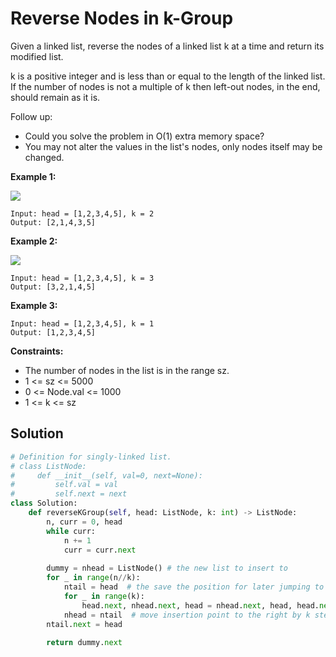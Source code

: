 <h1>Reverse Nodes in k-Group</h1>

<p>
Given a linked list, reverse the nodes of a linked list k at a time and return its modified list.

k is a positive integer and is less than or equal to the length of the linked list. If the number of nodes is not a multiple of k then left-out nodes, in the end, should remain as it is.

Follow up:

- Could you solve the problem in O(1) extra memory space?
- You may not alter the values in the list's nodes, only nodes itself may be changed.

<b>Example 1:</b>

<img src="https://assets.leetcode.com/uploads/2020/10/03/reverse_ex1.jpg">

    Input: head = [1,2,3,4,5], k = 2
    Output: [2,1,4,3,5]
    
<b>Example 2:</b>

<img src="https://assets.leetcode.com/uploads/2020/10/03/reverse_ex2.jpg">

    Input: head = [1,2,3,4,5], k = 3
    Output: [3,2,1,4,5]
    
<b>Example 3:</b>

    Input: head = [1,2,3,4,5], k = 1
    Output: [1,2,3,4,5]

<b>Constraints:</b>

- The number of nodes in the list is in the range sz.
- 1 <= sz <= 5000
- 0 <= Node.val <= 1000
- 1 <= k <= sz

<h2>Solution</h2>

```python
# Definition for singly-linked list.
# class ListNode:
#     def __init__(self, val=0, next=None):
#         self.val = val
#         self.next = next
class Solution:
    def reverseKGroup(self, head: ListNode, k: int) -> ListNode:
        n, curr = 0, head
        while curr:
            n += 1
            curr = curr.next
        
        dummy = nhead = ListNode() # the new list to insert to
        for _ in range(n//k):
            ntail = head  # the save the position for later jumping to
            for _ in range(k):
                head.next, nhead.next, head = nhead.next, head, head.next  # insert at nhead
            nhead = ntail  # move insertion point to the right by k steps
        ntail.next = head
        
        return dummy.next
```
